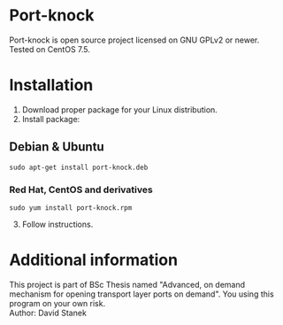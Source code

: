 # Port-knock
Port-knock is open source project licensed on GNU GPLv2 or newer. <br />
Tested on CentOS 7.5.

# Installation
1. Download proper package for your Linux distribution.
2. Install package:
## Debian & Ubuntu
```
sudo apt-get install port-knock.deb
```
### Red Hat, CentOS and derivatives
```
sudo yum install port-knock.rpm
```
3. Follow instructions.

# Additional information
This project is part of BSc Thesis named "Advanced, on demand mechanism for opening transport layer ports on demand". You using this program on your own risk.
<br />
Author: David Stanek
